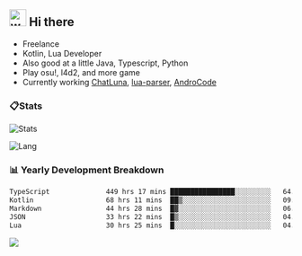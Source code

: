 ## <img alt="wave" src="https://raw.githubusercontent.com/MartinHeinz/MartinHeinz/master/wave.gif" width="30px"> Hi there

- Freelance
- Kotlin, Lua Developer
- Also good at a little Java, Typescript, Python
- Play osu!, l4d2, and more game
- Currently working [ChatLuna](https://github.com/ChatLunaLab), [lua-parser](https://github.com/dingyi222666/lua-parser), [AndroCode](https://github.com/dingyi222666/AndroCode)

### 📋Stats

![Stats](https://github-readme-stats.vercel.app/api?username=dingyi222666&show_icons=true&icon_color=47A69E&title_color=47A69E&count_private=true)    

![Lang](https://github-readme-stats.vercel.app/api/top-langs/?username=dingyi222666&layout=compact&title_color=47A69E&hide=html,css,c,c%2B%2B)   

### 📊 Yearly Development Breakdown

<!--START_SECTION:waka-->

```txt
TypeScript              449 hrs 17 mins ████████████████░░░░░░░░░   64.51 %
Kotlin                  68 hrs 11 mins  ██▒░░░░░░░░░░░░░░░░░░░░░░   09.79 %
Markdown                44 hrs 28 mins  █▓░░░░░░░░░░░░░░░░░░░░░░░   06.39 %
JSON                    33 hrs 22 mins  █▒░░░░░░░░░░░░░░░░░░░░░░░   04.79 %
Lua                     30 hrs 25 mins  █░░░░░░░░░░░░░░░░░░░░░░░░   04.37 %
```

<!--END_SECTION:waka-->

![](https://komarev.com/ghpvc/?username=dingyi222666)
